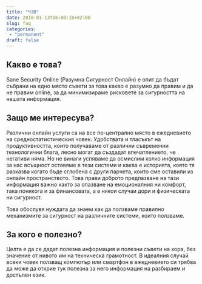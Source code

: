 ```yaml
---
title: "ЧЗВ"
date: 2018-01-13T16:00:18+02:00
slug: faq
categories:
 - "permanent"
draft: false
---
```


## Какво е това?
Sane Security Online (Разумна Сигурност Онлайн) е опит да бъдат събрани на едно
място съвети за това какво е разумно да правим и да не правим online, за да
минимизираме рисковете за сигурността на нашата информация.

## Защо ме интересува?
Различни онлайн услуги са на все по-централно място в ежедневието на
средностатистическия човек. Удобствата и тласъкът на продуктивността, които
получаваме от различни съвременни технологични блага, лесно могат да създадат
впечатлението, че негативи няма. Но не винаги успяваме да осмислим колко
информация за нас всъщност оставяме в тези системи и каква е историята, която тя
разказва когато бъде сглобена с други парчета, които сме оставили из онлайн
пространството. Това прави доброто предпазване на тази информация важно както за
опазване на емоционалния ни комфорт, така понякога и за финансовата, а в някои
случаи дори и физическата ни сигурност.

Това обослувя нуждата да знаем как да ползваме правилно механизмите за сигурност
на различните системи, които ползваме.

## За кого е полезно?
Целта е да се дадат полезна информация и полезни съвети на хора, без значение
от нивото им на техническа грамотност. В идеалния случай всеки човек ползващ
компютър или смартфон в ежедневието си трябва да може да открие тук полезна за
него информация на разбираем и достъпен език.
